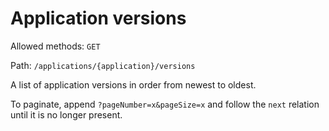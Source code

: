 # Application versions

Allowed methods: `GET`

Path: `/applications/{application}/versions`

A list of application versions in order from newest to oldest.

To paginate, append `?pageNumber=x&pageSize=x` and follow the `next` relation until it is no longer present.
